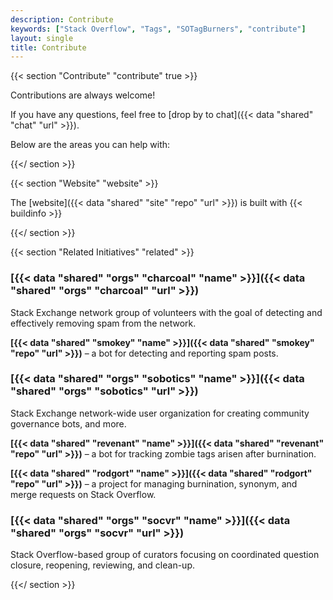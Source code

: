 ```yaml
---
description: Contribute
keywords: ["Stack Overflow", "Tags", "SOTagBurners", "contribute"]
layout: single
title: Contribute
---
```


{{< section "Contribute" "contribute" true >}}

Contributions are always welcome!

If you have any questions, feel free to [drop by to chat]({{< data "shared" "chat" "url" >}}).

Below are the areas you can help with:

{{</ section >}}

{{< section "Website" "website" >}}

The [website]({{< data "shared" "site" "repo" "url" >}}) is built with {{< buildinfo >}}

{{</ section >}}

{{< section "Related Initiatives" "related" >}}

### [{{< data "shared" "orgs" "charcoal" "name" >}}]({{< data "shared" "orgs" "charcoal" "url" >}})

Stack Exchange network group of volunteers with the goal of detecting and effectively removing spam from the network.

**[{{< data "shared" "smokey" "name" >}}]({{< data "shared" "smokey" "repo" "url" >}})** &ndash; a bot for detecting and reporting spam posts.

### [{{< data "shared" "orgs" "sobotics" "name" >}}]({{< data "shared" "orgs" "sobotics" "url" >}})

Stack Exchange network-wide user organization for creating community governance bots, and more.

**[{{< data "shared" "revenant" "name" >}}]({{< data "shared" "revenant" "repo" "url" >}})** &ndash; a bot for tracking zombie tags arisen after burnination.

**[{{< data "shared" "rodgort" "name" >}}]({{< data "shared" "rodgort" "repo" "url" >}})** &ndash; a project for managing burnination, synonym, and merge requests on Stack Overflow.

### [{{< data "shared" "orgs" "socvr" "name" >}}]({{< data "shared" "orgs" "socvr" "url" >}})

Stack Overflow-based group of curators focusing on coordinated question closure, reopening, reviewing, and clean-up.

{{</ section >}}
